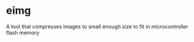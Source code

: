 eimg
====

A tool that compresses images to small enough size to fit in microcontroller flash memory
